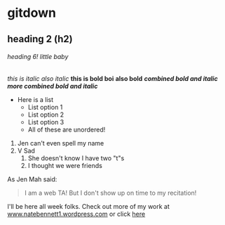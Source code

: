 # gitdown

## heading 2 (h2)

###### heading 6! little baby
*this is italic*
_also italic_
**this is bold boi**
__also bold__
_**combined bold and italic**_
__*more combined bold and italic*__

* Here is a list
	* List option 1
	* List option 2
	* List option 3
	* All of these are unordered!

1. Jen can't even spell my name
1. V Sad
	1. She doesn't know I have two "t"s
	1. I thought we were friends

As Jen Mah said:

> I am a web TA!
> But I don't show up on time to my recitation!

I'll be here all week folks. Check out more of my work at www.natebennett1.wordpress.com
or click [here](www.natebennett1.wordpress.com)

